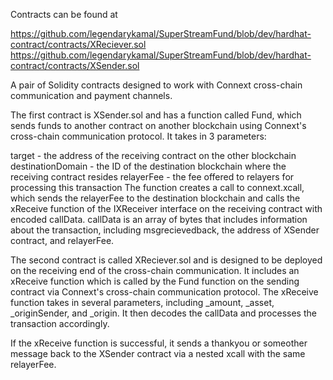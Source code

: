 Contracts can be found at 

https://github.com/legendarykamal/SuperStreamFund/blob/dev/hardhat-contract/contracts/XReciever.sol 
https://github.com/legendarykamal/SuperStreamFund/blob/dev/hardhat-contract/contracts/XSender.sol

A pair of Solidity contracts designed to work with Connext cross-chain communication and payment channels.

The first contract is XSender.sol and has a function called Fund, which sends funds to another contract on another blockchain using Connext's cross-chain communication protocol. It takes in 3 parameters:

target - the address of the receiving contract on the other blockchain
destinationDomain - the ID of the destination blockchain where the receiving contract resides
relayerFee - the fee offered to relayers for processing this transaction
The function creates a call to connext.xcall, which sends the relayerFee to the destination blockchain and calls the xReceive function of the IXReceiver interface on the receiving contract with encoded callData. callData is an array of bytes that includes information about the transaction, including msgrecievedback, the address of XSender contract, and relayerFee.

The second contract is called XReciever.sol and is designed to be deployed on the receiving end of the cross-chain communication. It includes an xReceive function which is called by the Fund function on the sending contract via Connext's cross-chain communication protocol. The xReceive function takes in several parameters, including _amount, _asset, _originSender, and _origin. It then decodes the callData and processes the transaction accordingly.

If the xReceive function is successful, it sends a thankyou or someother message back to the XSender contract via a nested xcall with the same relayerFee.
